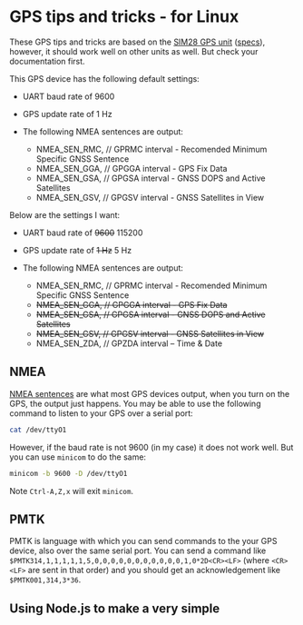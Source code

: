 # GPS tips and tricks - for Linux

These GPS tips and tricks are based on the [SIM28 GPS unit](http://www.simcom.eu/index.php?m=termekek&prime=1&sub=2&id=0000000244) ([specs](http://www.simcom.eu/media/files/SIM28%20Specification_V1208.pdf)), however, it should work well on other units as well.  But check your documentation first.

This GPS device has the following default settings:

 - UART baud rate of 9600
 - GPS update rate of 1 Hz
 - The following NMEA sentences are output:
 
      - NMEA_SEN_RMC, // GPRMC interval - Recomended Minimum Specific GNSS Sentence
      - NMEA_SEN_GGA, // GPGGA interval - GPS Fix Data
      - NMEA_SEN_GSA, // GPGSA interval - GNSS DOPS and Active Satellites
      - NMEA_SEN_GSV, // GPGSV interval - GNSS Satellites in View

Below are the settings I want:
 - UART baud rate of ~~9600~~ 115200
 - GPS update rate of ~~1 Hz~~ 5 Hz
 - The following NMEA sentences are output:
 
      - NMEA_SEN_RMC, // GPRMC interval - Recomended Minimum Specific GNSS Sentence
      - ~~NMEA_SEN_GGA, // GPGGA interval - GPS Fix Data~~
      - ~~NMEA_SEN_GSA, // GPGSA interval - GNSS DOPS and Active Satellites~~
      - ~~NMEA_SEN_GSV, // GPGSV interval - GNSS Satellites in View~~
      - NMEA_SEN_ZDA, // GPZDA interval – Time & Date

## NMEA

[NMEA sentences](http://www.gpsinformation.org/dale/nmea.htm) are what most GPS devices output, when you turn on the GPS, the output just happens.  You may be able to use the following command to listen to your GPS over a serial port:

```sh
cat /dev/ttyO1
```

However, if the baud rate is not 9600 (in my case) it does not work well.  But you can use `minicom` to do the same:

```sh
minicom -b 9600 -D /dev/ttyO1
```

Note `Ctrl-A,Z,x` will exit `minicom`.

## PMTK

PMTK is language with which you can send commands to the your GPS device, also over the same serial port.  You can send  a command like `$PMTK314,1,1,1,1,1,5,0,0,0,0,0,0,0,0,0,0,0,1,0*2D<CR><LF>` (where `<CR><LF>` are sent in that order) and you should get an acknowledgement like `$PMTK001,314,3*36`.

## Using Node.js to make a very simple 
